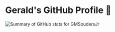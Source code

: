 # Gerald's GitHub Profile 👋

<section>
      <img src="https://github-readme-stats.vercel.app/api?username=GMSoudersJr" alt="Summary of GitHub stats for GMSoudersJr" />  
</section>
<!--
**GMSoudersJr/GMSoudersJr** is a ✨ _special_ ✨ repository because its `README.md` (this file) appears on your GitHub profile.

Here are some ideas to get you started:

- 🔭 I’m currently working on ...
- 🌱 I’m currently learning ...
- 👯 I’m looking to collaborate on ...
- 🤔 I’m looking for help with ...
- 💬 Ask me about ...
- 📫 How to reach me: ...
- 😄 Pronouns: ...
- ⚡ Fun fact: ...
-->

